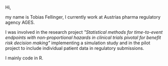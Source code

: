 Hi,

my name is Tobias Fellinger, I currently work at Austrias pharma regulatory agency AGES.

I was involved in the research project _"Statistical methods for time-to-event endpoints with non-proportional hazards in clinical trials pivotal for benefit risk decision making"_ implementing a simulation study and in the pilot project to include individual patient data in regulatory submissions.

I mainly code in R.
